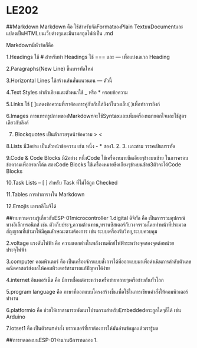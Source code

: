 # LE202
##Markdown
Markdown คือ ใช้สำหรับจัดFormatของPlain TextบนDocumentและแปลงเป็นHTMLบนเว็บต่างๆเเละมีนามสกุลไฟล์เป็น .md

Markdownมีหัวข้อก็คือ

1.Headings
ใช้ # สำหรับทำ Headings
ใช้ === และ — เพื่อแบ่งเลเวล Heading

2.Paragraphs(New Line)
ขึ้นบรรทัดใหม่

3.Horizontal Lines
ใช้สร้างเส้นคั่นแนวนอน — ตัวนี้

4.Text Styles
ทำตัวเอียงและตัวหนาใช้ _ หรือ * ครอบข้อความ

5.Links
ใช้ [ ]แสดงข้อความที่เราต้องการคู่กับกับใส่ลิงก์ในวงเล็บ( )เพื่อทำการลิงก์

6.Images
การแทรกรูปภาพของMarkdownจะใช้Syntaxเเละเพิ่มเครื่องหมายตกใจเเละใช้สูตรเดียวกับลิงค์

7. Blockquotes
เป็นตัวสวยๆหน้าข้อความ > <

8.Lists มี3อย่าง
เป็นตัวหน้าข้อความ เช่น หนึ่ง - * 
สอง1. 2. 3. 
เเละสาม วรรคเป้นบรรทัด

9.Code & Code Blocks มี2อย่าง
หนึ่งCode
ใช้เครื่องหมายขีดเอียงๆข้างบนซ้าย ในการครอบข้อความเพื่อกรอกโค้ด
สองCode Blocks
ใช้เครื่องหมายขีดเอียงๆข้างบนซ้าย3ตัวจะได้Code Blocks

10.Task Lists
– [ ] สำหรับ Task ที่ไม่ได้ถูก Checked

11.Tables
การทำตารางใน Markdown

12.Emojis
แทรกอิโมจิได้

##ทบทวนความรู้เกี่ยวกับESP-01microcontroller
1.digital ดิจิทัล คือ เป็นการรวมอุปกรณ์ทางอิเล็กทรอนิกส์ เช่น ตัวเก็บประจุ,ความต้านทาน,ทรานซิสเตอร์กับวงจรรวมโดยทำหน้าที่ประมวลสัญญาณที่เข้ามาให้มีคุณลักษณะตามต้องการ เช่น ระบบเครื่องรับวิทยุ,ระบบควบคุม

2.voltage แรงดันไฟฟ้า คือ ความแตกต่างในพลังงานศักย์ไฟฟ้าระหว่างจุดสองจุดต่อหน่วยประจุไฟฟ้า

3.computer คอมพิวเตอร์ คือ เป็นเครื่องจักรแบบสั่งการได้ที่ออกแบบมาเพื่อดำเนินการลำดับตัวเลขคณิตศาสตร์ส่งผลให้คอมพิวเตอร์สามารถแก้ปัญหาได้ง่าย

4.internet อินเตอร์เน็ต คือ มีการเชื่อมต่อระหว่างเครือข่ายหลายๆเครือข่ายกันทั่วโลก

5.program language  คือ ภาษาที่ออกแบบโครงสร้างขึ้นเพื่อใช้ในการเขียนคำสั่งให้คอมพิวเตอร์ทำงาน

6.platformio คือ ช่วยให้เราสามารถพัฒนาโปรแกรมสําหรับEmbeddedตระกูลใดๆก็ได้ เช่น Arduino

7.iotset1 คือ เป็นตัวrunคำสั่ง บราวเซอร์ที่เราต้องการให้มันอ่านข้อมูลเเล้วเรารู้ผล

##การทดลองบนESP-01จำนวน6การทดลอง
1.
